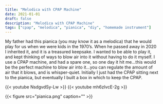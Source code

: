 ```yaml
---
title: "Melodica with CPAP Machine"
date: 2021-01-01
draft: false
description: "Melodica with CPAP Machine"
tags: ["cpap", "melodica", "pianica", "diy", "homemade instrument"]
---
```

My father had this pianica (you may know it as a melodica) that he would play for us when we were kids in the 1970’s. When he passed away in 2020 I inherited it, and it is a treasured keepsake. I wanted to be able to play it, and kept thinking of ways to blow air into it without having to do it myself. I use a CPAP machine, and had a spare one, so one day it hit me…this would be the perfect machine to blow air into it…you can regulate the amount of air that it blows, and is whisper-quiet. Initially I just had the CPAP sitting next to the pianica, but eventually I built a box in which to keep the CPAP.

{{< youtube NsdgvdSy-Lw >}}
{{< youtube mh6zIvcE-2g >}}

{{< figure src="pianica.png" caption="" >}}
